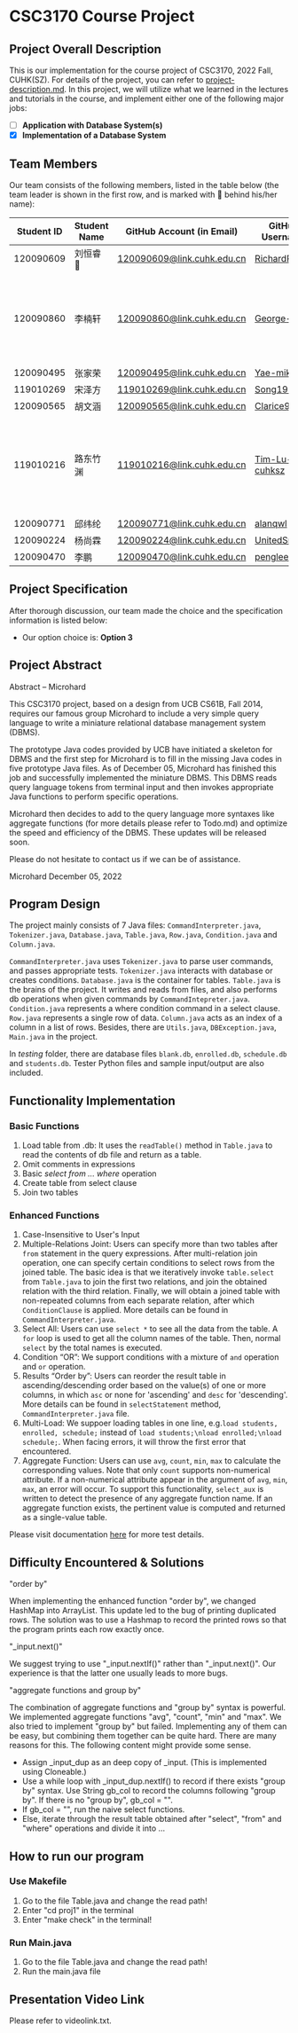 # CSC3170 Course Project

## Project Overall Description

This is our implementation for the course project of CSC3170, 2022 Fall, CUHK(SZ). For details of the project, you can refer to [project-description.md](project-description.md). In this project, we will utilize what we learned in the lectures and tutorials in the course, and implement either one of the following major jobs:

<!-- Please fill in "x" to replace the blank space between "[]" to tick the todo item; it's ticked on the first one by default. -->

- [ ] **Application with Database System(s)**
- [X] **Implementation of a Database System**

## Team Members

Our team consists of the following members, listed in the table below (the team leader is shown in the first row, and is marked with 🚩 behind his/her name):

<!-- change the info below to be the real case -->

| Student ID | Student Name | GitHub Account (in Email)  | GitHub Username                                                                                | Actual Contribution                                                                                                                                                                        |
| ---------- | ------------ | -------------------------- | ---------------------------------------------------------------------------------------------- | ------------------------------------------------------------------------------------------------------------------------------------------------------------------------------------------ |
| 120090609  | 刘恒睿 🚩    | 120090609@link.cuhk.edu.cn | [RichardRui9](https://github.com/RichardRui9)                                                     | *fill in the blank*                                                                                                                                                                      |
| 120090860  | 李楠轩       | 120090860@link.cuhk.edu.cn | [George-Mac](https://github.com/George-Mac)                                                       | Basic: Help completing Table.<br />Enhanced: Case-Insensitive. <br />Presentation: Make <br />first part of PPT <br />and give a presentation of that part.                                |
| 120090495  | 张家荣       | 120090495@link.cuhk.edu.cn | [Yae-mikooo](https://github.com/Yae-mikooo)                                                       | *fill in the blank*                                                                                                                                                                      |
| 119010269  | 宋泽方       | 119010269@link.cuhk.edu.cn | [Song199010](https://github.com/Song199010)                                                       | *fill in the blank*                                                                                                                                                                      |
| 120090565  | 胡文涵       | 120090565@link.cuhk.edu.cn | [Clarice927](https://github.com/Clarice927)                                                       | *fill in the blank*                                                                                                                                                                      |
| 119010216  | 路东竹渊     | 119010216@link.cuhk.edu.cn | [Tim-Lu-cuhksz](https://github.com/Tim-Lu-cuhksz)                                                 | Basic: Implement `selectStatement`, `selectClause` in `CommandInterpreter.java` <br />Enhanced: Multi-relation Join & Aggregate Functions <br />Presentation: Present the seond part |
| 120090771  | 邱纬纶       | 120090771@link.cuhk.edu.cn | [alanqwl](https://github.com/alanqwl)                                                             | *fill in the blank*                                                                                                                                                                      |
| 120090224  | 杨尚霖       | 120090224@link.cuhk.edu.cn | [UnitedSnakes](https://github.com/CSC3170-2022Fall/project-microhard/commits?author=UnitedSnakes) | *fill in the blank*                                                                                                                                                                      |
| 120090470  | 李鹏         | 120090470@link.cuhk.edu.cn | [pengleee](https://github.com/pengleee)                                                           | *fill in the blank*                                                                                                                                                                      |

## Project Specification

<!-- You should remove the terms/sentence that is not necessary considering your option/branch/difficulty choice -->

After thorough discussion, our team made the choice and the specification information is listed below:

- Our option choice is: **Option 3**

## Project Abstract

<!-- TODO -->

Abstract – Microhard

This CSC3170 project, based on a design from UCB CS61B, Fall 2014, requires our famous group Microhard to include a very simple query language to write a miniature relational database management system (DBMS).

The prototype Java codes provided by UCB have initiated a skeleton for DBMS and the first step for Microhard is to fill in the missing Java codes in five prototype Java files. As of December 05, Microhard has finished this job and successfully implemented the miniature DBMS. This DBMS reads query language tokens from terminal input and then invokes appropriate Java functions to perform specific operations.

Microhard then decides to add to the query language more syntaxes like aggregate functions (for more details please refer to Todo.md) and optimize the speed and efficiency of the DBMS. These updates will be released soon.

Please do not hesitate to contact us if we can be of assistance.

Microhard
December 05, 2022

## Program Design

The project mainly consists of 7 Java files: `CommandInterpreter.java`, `Tokenizer.java`, `Database.java`, `Table.java`, `Row.java`, `Condition.java` and `Column.java`.

`CommandInterpreter.java` uses `Tokenizer.java` to parse user commands, and passes appropriate tests. `Tokenizer.java` interacts with database or creates conditions. `Database.java` is the container for tables. `Table.java` is the brains of the project. It writes and reads from files, and also performs db operations when given commands by `CommandIntepreter.java`. `Condition.java` represents a where condition command in a select clause. `Row.java` represents a single row of data. `Column.java` acts as an index of a column in a list of rows. Besides, there are `Utils.java`, `DBException.java`, `Main.java` in the project.

In *testing* folder, there are database files `blank.db`, `enrolled.db`, `schedule.db` and `students.db`. Tester Python files and sample input/output are also included.

## Functionality Implementation

### Basic Functions

1. Load table from .db: It uses the `readTable()` method in `Table.java` to read the contents of db file and return as a table.
2. Omit comments in expressions
3. Basic *select from ... where* operation
4. Create table from select clause
5. Join two tables

### Enhanced Functions

1. Case-Insensitive to User's Input
2. Multiple-Relations Joint: Users can specify more than two tables after `from` statement in the query expressions. After multi-relation join operation, one can specify certain conditions to select rows from the joined table. The basic idea is that we iteratively invoke `table.select` from `Table.java` to join the first two relations, and join the obtained relation with the third relation. Finally, we will obtain a joined table with non-repeated columns from each separate relation, after which `ConditionClause` is applied. More details can be found in `CommandInterpreter.java`.
3. Select All: Users can use `select *` to see all the data from the table. A `for` loop is used to get all the column names of the table. Then, normal `select` by the total names is executed.
4. Condition “OR”: We support conditions with a mixture of `and` operation and `or` operation.
5. Results “Order by”: Users can reorder the result table in ascending/descending order based on the value(s) of one or more columns, in which `asc` or none for 'ascending' and `desc` for 'descending'. More details can be found in `selectStatement` method, `CommandInterpreter.java` file.
6. Multi-Load: We suppoer loading tables in one line, e.g.`load students, enrolled, schedule;` instead of `load students;\nload enrolled;\nload schedule;`. When facing errors, it will throw the first error that encountered.
7. Aggregate Function: Users can use `avg`, `count`, `min`, `max` to calculate the corresponding values. Note that only `count` supports non-numerical attribute. If a non-numerical attribute appear in the argument of `avg`, `min`, `max`, an error will occur. To support this functionality, `select_aux` is written to detect the presence of any aggregate function name. If an aggregate function exists, the pertinent value is computed and returned as a single-value table.

Please visit documentation [here](TestCases.md) for more test details.

## Difficulty Encountered & Solutions

"order by"

When implementing the enhanced function "order by", we changed HashMap into ArrayList. This update led to the bug of printing duplicated rows. The solution was to use a Hashmap to record the printed rows so that the program prints each row exactly once.

"_input.next()"

We suggest trying to use "_input.nextIf()" rather than "_input.next()". Our experience is that the latter one usually leads to more bugs.

"aggregate functions and group by"

The combination of aggregate functions and "group by" syntax is powerful. We implemented aggregate functions "avg", "count", "min" and "max". We also tried to implement "group by" but failed. Implementing any of them can be easy, but combining them together can be quite hard.  There are many reasons for this. The following content might provide some sense.

* Assign _input_dup as an deep copy of _input. (This is implemented using Cloneable.)
* Use a while loop with _input_dup.nextIf() to record if there exists "group by" syntax. Use String gb_col to record the columns following "group by". If there is no "group by", gb_col = "".
* If gb_col = "", run the naive select functions.
* Else, iterate through the result table obtained after "select", "from" and "where" operations and divide it into ...

## How to run our program

### Use Makefile

1. Go to the file Table.java and change the read path!
2. Enter "cd proj1" in the terminal
3. Enter "make check" in the terminal!

### Run Main.java

1. Go to the file Table.java and change the read path!
2. Run the main.java file

## Presentation Video Link

Please refer to videolink.txt.
